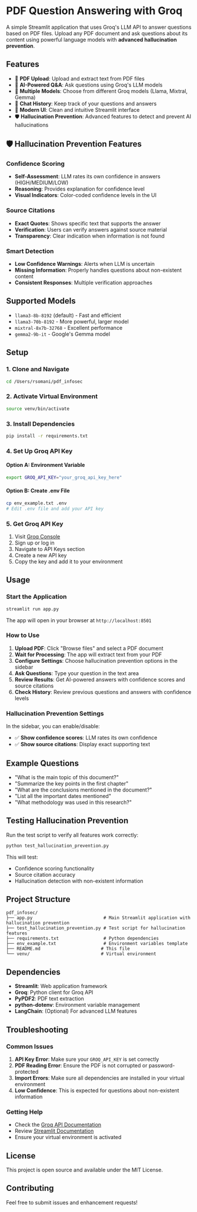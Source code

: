 # PDF Question Answering with Groq

A simple Streamlit application that uses Groq's LLM API to answer questions based on PDF files. Upload any PDF document and ask questions about its content using powerful language models with **advanced hallucination prevention**.

## Features

- 📄 **PDF Upload**: Upload and extract text from PDF files
- 🤖 **AI-Powered Q&A**: Ask questions using Groq's LLM models
- 🎯 **Multiple Models**: Choose from different Groq models (Llama, Mixtral, Gemma)
- 💬 **Chat History**: Keep track of your questions and answers
- 🎨 **Modern UI**: Clean and intuitive Streamlit interface
- 🛡️ **Hallucination Prevention**: Advanced features to detect and prevent AI hallucinations

## 🛡️ Hallucination Prevention Features

### Confidence Scoring
- **Self-Assessment**: LLM rates its own confidence in answers (HIGH/MEDIUM/LOW)
- **Reasoning**: Provides explanation for confidence level
- **Visual Indicators**: Color-coded confidence levels in the UI

### Source Citations
- **Exact Quotes**: Shows specific text that supports the answer
- **Verification**: Users can verify answers against source material
- **Transparency**: Clear indication when information is not found

### Smart Detection
- **Low Confidence Warnings**: Alerts when LLM is uncertain
- **Missing Information**: Properly handles questions about non-existent content
- **Consistent Responses**: Multiple verification approaches

## Supported Models

- `llama3-8b-8192` (default) - Fast and efficient
- `llama3-70b-8192` - More powerful, larger model
- `mixtral-8x7b-32768` - Excellent performance
- `gemma2-9b-it` - Google's Gemma model

## Setup

### 1. Clone and Navigate
```bash
cd /Users/rsomani/pdf_infosec
```

### 2. Activate Virtual Environment
```bash
source venv/bin/activate
```

### 3. Install Dependencies
```bash
pip install -r requirements.txt
```

### 4. Set Up Groq API Key

#### Option A: Environment Variable
```bash
export GROQ_API_KEY="your_groq_api_key_here"
```

#### Option B: Create .env File
```bash
cp env_example.txt .env
# Edit .env file and add your API key
```

### 5. Get Groq API Key
1. Visit [Groq Console](https://console.groq.com/)
2. Sign up or log in
3. Navigate to API Keys section
4. Create a new API key
5. Copy the key and add it to your environment

## Usage

### Start the Application
```bash
streamlit run app.py
```

The app will open in your browser at `http://localhost:8501`

### How to Use
1. **Upload PDF**: Click "Browse files" and select a PDF document
2. **Wait for Processing**: The app will extract text from your PDF
3. **Configure Settings**: Choose hallucination prevention options in the sidebar
4. **Ask Questions**: Type your question in the text area
5. **Review Results**: Get AI-powered answers with confidence scores and source citations
6. **Check History**: Review previous questions and answers with confidence levels

### Hallucination Prevention Settings

In the sidebar, you can enable/disable:
- ✅ **Show confidence scores**: LLM rates its own confidence
- ✅ **Show source citations**: Display exact supporting text

## Example Questions

- "What is the main topic of this document?"
- "Summarize the key points in the first chapter"
- "What are the conclusions mentioned in the document?"
- "List all the important dates mentioned"
- "What methodology was used in this research?"

## Testing Hallucination Prevention

Run the test script to verify all features work correctly:
```bash
python test_hallucination_prevention.py
```

This will test:
- Confidence scoring functionality
- Source citation accuracy
- Hallucination detection with non-existent information

## Project Structure

```
pdf_infosec/
├── app.py                           # Main Streamlit application with hallucination prevention
├── test_hallucination_prevention.py # Test script for hallucination features
├── requirements.txt                 # Python dependencies
├── env_example.txt                  # Environment variables template
├── README.md                       # This file
└── venv/                           # Virtual environment
```

## Dependencies

- **Streamlit**: Web application framework
- **Groq**: Python client for Groq API
- **PyPDF2**: PDF text extraction
- **python-dotenv**: Environment variable management
- **LangChain**: (Optional) For advanced LLM features

## Troubleshooting

### Common Issues

1. **API Key Error**: Make sure your `GROQ_API_KEY` is set correctly
2. **PDF Reading Error**: Ensure the PDF is not corrupted or password-protected
3. **Import Errors**: Make sure all dependencies are installed in your virtual environment
4. **Low Confidence**: This is expected for questions about non-existent information

### Getting Help

- Check the [Groq API Documentation](https://console.groq.com/docs)
- Review [Streamlit Documentation](https://docs.streamlit.io/)
- Ensure your virtual environment is activated

## License

This project is open source and available under the MIT License.

## Contributing

Feel free to submit issues and enhancement requests! 